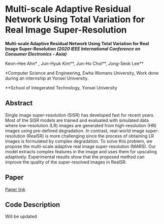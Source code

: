 # Multi-scale Adaptive Residual Network Using Total Variation for Real Image Super-Resolution
**Multi-scale Adaptive Residual Network Using Total Variation for Real Image Super-Resolution** ___(2020 IEEE International Conference on Consumer Electronics - Asia)___

Keon-Hee Ahn* , Jun-Hyuk Kim**, Jun-Ho Choi**, Jong-Seok Lee**

*Computer Science and Engineering, Ewha Womans University, Work done during an internship at Yonsei University. 

**School of Integerated Technology, Yonsei University

## Abstract 
Single image super-resolution (SISR) has developed fast for recent years. Most of the SISR models are trained and evaluated with simulated data where low-resolution (LR) images are generated from high-resolution (HR) images using pre-defined degradation. In contrast, real-world image super-resolution (RealSR) is more challenging since the process of obtaining LR images is formulated by complex degradation. To solve this problem, we propose the multi-scale adaptive real image super-resolution (MARS). Our model extracts complex features in the image and uses them for upscaling adaptively. Experimental results show that the proposed method can improve the quality of the super-resolved images in RealSR.

## Paper
[Paper link](https://ieeexplore.ieee.org/abstract/document/9276925)

## Code Description
Will be updated
